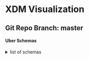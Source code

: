 # XDM Visualization
## Git Repo Branch: master
#### Uber Schemas
<details>
<summary>list of schemas</summary>
<ul>
<li><a href="http://opensource.adobe.com/xdmVisualization/prod/master/uberschemas.product-generated.html">prod1</a></li>
<li><a href="http://opensource.adobe.com/xdmVisualization/prod/master/uberschemas.product-generated.html">prod2</a></li>
</ul>
</details>

